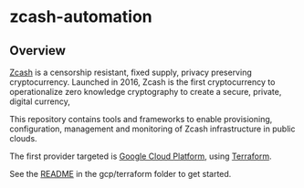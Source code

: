 # zcash-automation

## Overview

[Zcash](https://z.cash) is a censorship resistant, fixed supply, privacy preserving cryptocurrency. Launched in 2016, Zcash is the first cryptocurrency to operationalize zero knowledge cryptography to create a secure, private, digital currency,

This repository contains tools and frameworks to enable provisioning, configuration, management and monitoring of Zcash infrastructure in public clouds.

The first provider targeted is [Google Cloud Platform](https://cloud.google.com/), using [Terraform](https://www.terraform.io/).

See the [README](gcp/terraform/README.md) in the gcp/terraform folder to get started.

